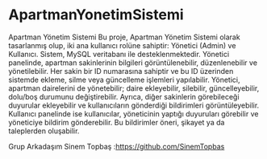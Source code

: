 # ApartmanYonetimSistemi
Apartman Yönetim Sistemi
Bu proje, Apartman Yönetim Sistemi olarak tasarlanmış olup, iki ana kullanıcı rolüne sahiptir: 
Yönetici (Admin) ve Kullanıcı. Sistem, MySQL veritabanı ile desteklenmektedir.
Yönetici panelinde, apartman sakinlerinin bilgileri görüntülenebilir, düzenlenebilir ve yönetilebilir.
Her sakin bir ID numarasına sahiptir ve bu ID üzerinden sistemde ekleme, silme veya güncelleme işlemleri yapılabilir. 
Yönetici, apartman dairelerini de yönetebilir; daire ekleyebilir, silebilir, güncelleyebilir, dolu/boş durumunu değiştirebilir.
Ayrıca, diğer sakinlerin görebileceği duyurular ekleyebilir ve kullanıcıların gönderdiği bildirimleri görüntüleyebilir.
Kullanıcı panelinde ise kullanıcılar, yöneticinin yaptığı duyuruları görebilir ve yöneticiye bildirim gönderebilir. 
Bu bildirimler öneri, şikayet ya da taleplerden oluşabilir.

Grup Arkadaşım Sinem Topbaş :https://github.com/SinemTopbas
